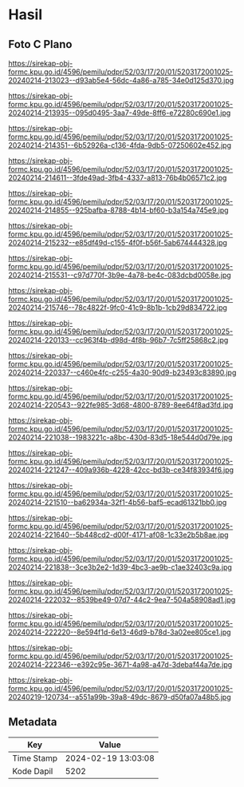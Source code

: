 # Hasil

## Foto C Plano

https://sirekap-obj-formc.kpu.go.id/4596/pemilu/pdpr/52/03/17/20/01/5203172001025-20240214-213023--d93ab5e4-56dc-4a86-a785-34e0d125d370.jpg

https://sirekap-obj-formc.kpu.go.id/4596/pemilu/pdpr/52/03/17/20/01/5203172001025-20240214-213935--095d0495-3aa7-49de-8ff6-e72280c690e1.jpg

https://sirekap-obj-formc.kpu.go.id/4596/pemilu/pdpr/52/03/17/20/01/5203172001025-20240214-214351--6b52926a-c136-4fda-9db5-07250602e452.jpg

https://sirekap-obj-formc.kpu.go.id/4596/pemilu/pdpr/52/03/17/20/01/5203172001025-20240214-214611--3fde49ad-3fb4-4337-a813-76b4b06571c2.jpg

https://sirekap-obj-formc.kpu.go.id/4596/pemilu/pdpr/52/03/17/20/01/5203172001025-20240214-214855--925bafba-8788-4b14-bf60-b3a154a745e9.jpg

https://sirekap-obj-formc.kpu.go.id/4596/pemilu/pdpr/52/03/17/20/01/5203172001025-20240214-215232--e85df49d-c155-4f0f-b56f-5ab674444328.jpg

https://sirekap-obj-formc.kpu.go.id/4596/pemilu/pdpr/52/03/17/20/01/5203172001025-20240214-215531--c97d770f-3b9e-4a78-be4c-083dcbd0058e.jpg

https://sirekap-obj-formc.kpu.go.id/4596/pemilu/pdpr/52/03/17/20/01/5203172001025-20240214-215746--78c4822f-9fc0-41c9-8b1b-1cb29d834722.jpg

https://sirekap-obj-formc.kpu.go.id/4596/pemilu/pdpr/52/03/17/20/01/5203172001025-20240214-220133--cc963f4b-d98d-4f8b-96b7-7c5ff25868c2.jpg

https://sirekap-obj-formc.kpu.go.id/4596/pemilu/pdpr/52/03/17/20/01/5203172001025-20240214-220337--c460e4fc-c255-4a30-90d9-b23493c83890.jpg

https://sirekap-obj-formc.kpu.go.id/4596/pemilu/pdpr/52/03/17/20/01/5203172001025-20240214-220543--922fe985-3d68-4800-8789-8ee64f8ad3fd.jpg

https://sirekap-obj-formc.kpu.go.id/4596/pemilu/pdpr/52/03/17/20/01/5203172001025-20240214-221038--1983221c-a8bc-430d-83d5-18e544d0d79e.jpg

https://sirekap-obj-formc.kpu.go.id/4596/pemilu/pdpr/52/03/17/20/01/5203172001025-20240214-221247--409a936b-4228-42cc-bd3b-ce34f83934f6.jpg

https://sirekap-obj-formc.kpu.go.id/4596/pemilu/pdpr/52/03/17/20/01/5203172001025-20240214-221510--ba62934a-32f1-4b56-baf5-ecad61321bb0.jpg

https://sirekap-obj-formc.kpu.go.id/4596/pemilu/pdpr/52/03/17/20/01/5203172001025-20240214-221640--5b448cd2-d00f-4171-af08-1c33e2b5b8ae.jpg

https://sirekap-obj-formc.kpu.go.id/4596/pemilu/pdpr/52/03/17/20/01/5203172001025-20240214-221838--3ce3b2e2-1d39-4bc3-ae9b-c1ae32403c9a.jpg

https://sirekap-obj-formc.kpu.go.id/4596/pemilu/pdpr/52/03/17/20/01/5203172001025-20240214-222032--8539be49-07d7-44c2-9ea7-504a58908ad1.jpg

https://sirekap-obj-formc.kpu.go.id/4596/pemilu/pdpr/52/03/17/20/01/5203172001025-20240214-222220--8e594f1d-6e13-46d9-b78d-3a02ee805ce1.jpg

https://sirekap-obj-formc.kpu.go.id/4596/pemilu/pdpr/52/03/17/20/01/5203172001025-20240214-222346--e392c95e-3671-4a98-a47d-3debaf44a7de.jpg

https://sirekap-obj-formc.kpu.go.id/4596/pemilu/pdpr/52/03/17/20/01/5203172001025-20240219-120734--a551a99b-39a8-49dc-8679-d50fa07a48b5.jpg


## Metadata

| Key        | Value               |
| ---------- | ------------------- |
| Time Stamp | 2024-02-19 13:03:08 |
| Kode Dapil | 5202                |



